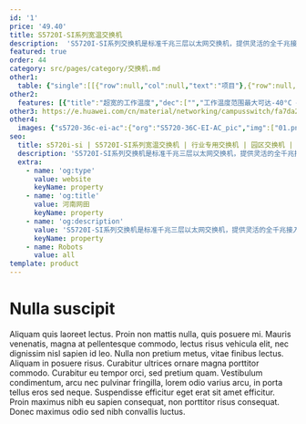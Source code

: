 ```yaml
---
id: '1'
price: '49.40'
title: S5720I-SI系列宽温交换机
description:  'S5720I-SI系列交换机是标准千兆三层以太网交换机，提供灵活的全千兆接入和经济高效的固定GE端口和10GE上行链路端口，支持工业级工作温度范围和专业的户外防雷，适应条件恶劣的户外机柜环境，可广泛应用于ETTx等接入场景。'
featured: true
order: 44
category: src/pages/category/交换机.md
other1: 
  table: {"single":[[{"row":null,"col":null,"text":"项目"},{"row":null,"col":null,"text":"S5720I-12X-SI-AC"},{"row":null,"col":null,"text":"S5720I-12X-PWH-SI-DC"},{"row":null,"col":null,"text":"S5720I-28X-SI-AC"},{"row":null,"col":null,"text":"S5720I-28X-PWH-SI-AC"}],[{"row":null,"col":null,"text":"336 Gbps"},{"row":null,"col":null,"text":"336 Gbps"},{"row":null,"col":null,"text":"336 Gbps"},{"row":null,"col":null,"text":"336 Gbps"}],[{"row":null,"col":null,"text":"72 Mpps"},{"row":null,"col":null,"text":"72 Mpps"},{"row":null,"col":null,"text":"96 Mpps"},{"row":null,"col":null,"text":"96 Mpps"}],[{"row":null,"col":"2","text":"8个以太网10/100/1000 Base-T端口，4个万兆SFP +"},{"row":null,"col":"2","text":"24个以太网10/100/1000 Base-T端口，4个万兆SFP +"}],[{"row":null,"col":null,"text":"不支持"},{"row":null,"col":null,"text":"8个端口支持PoE++"},{"row":null,"col":null,"text":"不支持"},{"row":null,"col":null,"text":"8个端口支持PoE++，16个端口支持PoE+"}],[{"row":null,"col":"4","text":"S5720I-12X-SI-AC / S5720I-28X-SI-AC:\n额定交流电压：100-240V AC; 50/60Hz\n最大交流电压：90-264V AC; 47~63Hz\n高压直流输入：110V DC ～ 250V DC"}],[{"row":null,"col":"4","text":"S5720I-28X-PWH-SI-AC:\n额定交流电压：100-240V AC; 50/60Hz\n最大交流电压：90-264V AC; 47~63Hz"}],[{"row":null,"col":"4","text":"S5720I-12X-PWH-SI-DC：\n额定直流电压：-50- -56V DC\n最大直流电压：-46- -57V DC"}],[{"row":null,"col":"2","text":"-40°C至+75°C\n-40°C至+70°C（通风外壳 - 40 LFM气流）\n-40°C至+65°C（密封外壳 - 0 LFM气流）\n-40°C至+75°C（带风扇或鼓风机的机柜 - 200 LFM气流）； 海拔1800-5000米：海拔高度每增加220米，工作温度降低1°C；支持-40°C启动"},{"row":null,"col":"2","text":"-40°C至+75°C\n海拔1800-5000米：海拔高度每增加220米，工作温度降低1°C；支持-40°C启动"}],[{"row":null,"col":"4","text":"内置防雷，支持严酷的户外使用环境"}],[{"row":null,"col":"4","text":"IP40"}],[{"row":null,"col":"4","text":"5%～95%（非凝露）"}],[{"row":null,"col":"2","text":"无风扇自然散热"},{"row":null,"col":"2","text":"风扇散热，智能风扇转速调整"}]]}
other2:
  features: [{"title":"超宽的工作温度","dec":["","工作温度范围最大可达-40°C ~ 75°C，适应宽泛的环境温度变化范围",""]},{"title":"先进的PoE++","dec":["","支持60W PoE++，配套特定华为摄像头可支持200米远距离供电",""]},{"title":"生命周期免维护","dec":["","内置双电源、风扇冗余备份，生命周期免维护\n（注：部分款型支持，详情见彩页）",""]}]
other3: https://e.huawei.com/cn/material/networking/campusswitch/fa7da271ab0d4276b7b63cc3e2a4f543
other4:
  images: {"s5720-36c-ei-ac":{"org":"S5720-36C-EI-AC_pic","img":["01.png","02.png","03.png","04.png","07.png","08.png"]}}
seo:
  title: s5720i-si | S5720I-SI系列宽温交换机 | 行业专用交换机 | 园区交换机 | 交换机 | 企业网络
  description: 'S5720I-SI系列交换机是标准千兆三层以太网交换机，提供灵活的全千兆接入和经济高效的固定GE端口和10GE上行链路端口，支持工业级工作温度范围和专业的户外防雷，适应条件恶劣的户外机柜环境，可广泛应用于ETTx等接入场景。'
  extra:
    - name: 'og:type'
      value: website
      keyName: property
    - name: 'og:title'
      value: 河南网田
      keyName: property
    - name: 'og:description'
      value: 'S5720I-SI系列交换机是标准千兆三层以太网交换机，提供灵活的全千兆接入和经济高效的固定GE端口和10GE上行链路端口，支持工业级工作温度范围和专业的户外防雷，适应条件恶劣的户外机柜环境，可广泛应用于ETTx等接入场景。'
      keyName: property
    - name: Robots
      value: all
template: product
---
```


# Nulla suscipit

Aliquam quis laoreet lectus. Proin non mattis nulla, quis posuere mi. Mauris venenatis, magna at pellentesque commodo, lectus risus vehicula elit, nec dignissim nisl sapien id leo. Nulla non pretium metus, vitae finibus lectus. Aliquam in posuere risus. Curabitur ultrices ornare magna porttitor commodo. Curabitur eu tempor orci, sed pretium quam. Vestibulum condimentum, arcu nec pulvinar fringilla, lorem odio varius arcu, in porta tellus eros sed neque. Suspendisse efficitur eget erat sit amet efficitur. Proin maximus nibh eu sapien consequat, non porttitor risus consequat. Donec maximus odio sed nibh convallis luctus.